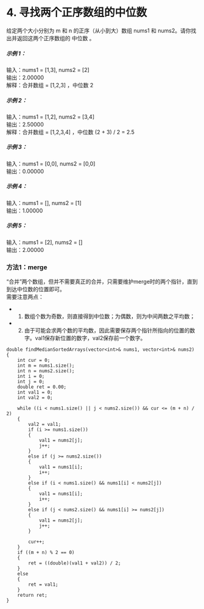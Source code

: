# 4. 寻找两个正序数组的中位数
给定两个大小分别为 m 和 n 的正序（从小到大）数组 nums1 和 nums2。请你找出并返回这两个正序数组的 中位数 。

##### 示例 1：

输入：nums1 = [1,3], nums2 = [2]  
输出：2.00000  
解释：合并数组 = [1,2,3] ，中位数 2  
##### 示例 2：

输入：nums1 = [1,2], nums2 = [3,4]  
输出：2.50000  
解释：合并数组 = [1,2,3,4] ，中位数 (2 + 3) / 2 = 2.5  
##### 示例 3：

输入：nums1 = [0,0], nums2 = [0,0]  
输出：0.00000  
##### 示例 4：

输入：nums1 = [], nums2 = [1]  
输出：1.00000  
##### 示例 5：

输入：nums1 = [2], nums2 = []  
输出：2.00000  

### 方法1：merge
“合并”两个数组，但并不需要真正的合并，只需要维护merge时的两个指针，直到到达中位数的位置即可。  
需要注意两点：  
- 1. 数组个数为奇数，则直接得到中位数；为偶数，则为中间两数之平均数；  
- 2. 由于可能会求两个数的平均数，因此需要保存两个指针所指向的位置的数字。val1保存新位置的数字，val2保存前一个数字。  

```
double findMedianSortedArrays(vector<int>& nums1, vector<int>& nums2) {
    int cur = 0;
    int m = nums1.size();
    int n = nums2.size();
    int i = 0;
    int j = 0;
    double ret = 0.00;
    int val1 = 0;
    int val2 = 0;

    while ((i < nums1.size() || j < nums2.size()) && cur <= (m + n) / 2)
    {
        val2 = val1;
        if (i >= nums1.size())
        {
            val1 = nums2[j];
            j++;
        }
        else if (j >= nums2.size())
        {
            val1 = nums1[i];
            i++;
        }
        else if (i < nums1.size() && nums1[i] < nums2[j])
        {
            val1 = nums1[i];
            i++;
        }
        else if (j < nums2.size() && nums1[i] >= nums2[j])
        {
            val1 = nums2[j];
            j++;
        }
        
        cur++;
    }
    if ((m + n) % 2 == 0)
    {
        ret = ((double)(val1 + val2)) / 2;
    }
    else
    {
        ret = val1;
    }
    return ret;
}
```